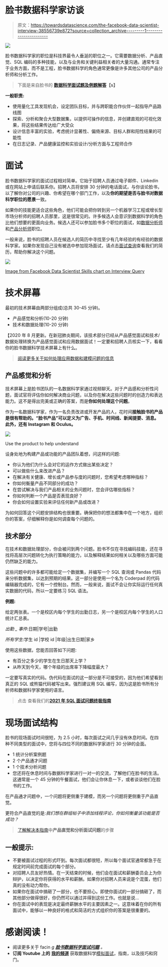 # 脸书数据科学家访谈

> 原文：<https://towardsdatascience.com/the-facebook-data-scientist-interview-38556739e872?source=collection_archive---------1----------------------->

![](img/1b1301e4b05c45148094a39a560520fd.png)

脸书数据科学家的职位是科技界最令人垂涎的职位之一。它需要数据分析、产品直觉、SQL 编码的多种技能，以及与业务和关键利益相关者的大量沟通。通常专注于业务方面，而不是工程，脸书数据科学的角色通常更像是许多其他公司的产品分析师和分析工作。

> 下面是来自脸书的 [**数据科学面试题及例题解答**](https://www.interviewquery.com/blog-facebook-data-science-interview-questions-and-solutions/)**【s】**

**一般职责:**

*   使用量化工具发现机会，设定团队目标，并与跨职能合作伙伴一起指导产品路线图
*   探索、分析和聚合大型数据集，以提供可操作的信息，并创建直观的可视化效果，将这些结果传达给广大受众
*   设计信息丰富的实验，考虑统计显著性、偏倚来源、目标人群和阳性结果的可能性
*   在日志记录、产品健康监控和实验设计/分析方面与工程师合作

# 面试

脸书数据科学家的面试过程相对简单。它始于招聘人员通过电子邮件、Linkedin 或在网站上申请后联系你。招聘人员将安排 30 分钟的电话面试，与你谈论脸书，以了解你对公司的兴趣、你希望在哪个部门工作，以及**你的期望是否与脸书对数据科学职位的愿景**一致。

如果你的技能更适合这些角色，他们可能会把你转到另一个机器学习工程或增长型市场分析师的招聘人员那里，这是很常见的。许多候选人会意识到数据科学的角色比他们想要的更面向业务。候选人还可以参加脸书多个职位的面试，如[数据分析师](https://www.interviewquery.com/blog-facebook-data-analyst-interview-questions/)和[产品分析师](https://www.interviewquery.com/blog-the-product-analyst-interview/)职位。

一般来说，脸书的招聘人员在候选人的简历中寻找至少有几年经验的有经验的数据科学家。如果你发现自己没有被选中参加现场面试，请点击[面试查询](https://www.interviewquery.com/)查看我们的简历，帮助你解决这个问题。

![](img/af32ad5f87e626091a9bbeaedb20b26c.png)

[Image from Facebook Data Scientist Skills chart on Interview Query](https://www.interviewquery.com/interview-experiences/facebook/data-scientist)

# 技术屏幕

最初的技术屏幕由两部分组成(总共 30-45 分钟)。

*   产品感觉和分析(10-20 分钟)
*   技术和数据处理(10-20 分钟)

【2020 年 8 月更新。在新冠肺炎期间，该技术部分已经从产品感觉面试和技术/数据处理转换为产品感觉面试和应用数据面试！一定要和招聘人员核实一下，看看你的脸书数据科学技术屏幕上有什么。

> [阅读更多关于如何处理应用数据和建模问题的信息](https://www.interviewquery.com/blog-machine-learning-interview-questions/)

## 产品感觉和分析

技术屏幕上是脸书团队的一名数据科学家通过视频聊天。对于产品感和分析性问题，面试官将评估你如何解决商业问题，以及你在解决这些问题时的创造力和表达能力。这不是得出完美或正确的答案，而是**你如何处理这个问题**。

作为一名数据科学家，作为一名负责改进或开发产品的人，花时间**接触脸书的产品是很有帮助的。“脸书产品”可以定义为广告、手机、时间线、新闻提要、消息。此外，还有 Instagram 和 Oculus。**

![](img/111dfd2ea8e69bf82d5329354aed3afd.png)

Use the product to help understand

设身处地为构建产品或功能的产品团队着想，问这样的问题:

*   你认为他们为什么会对它的运作方式做出某些决定？
*   可以做些什么来改进产品？
*   在解决有关健康、增长或产品参与度的问题时，您希望考虑哪种指标？
*   你如何衡量产品不同部分的成功？
*   在尝试解决与我们产品相关的业务问题时，您会评估哪些指标？
*   你如何判断一个产品是否表现良好？
*   你会如何设置实验来评估任何新产品或改进？

为如何回答这个问题安排结构也很重要。确保把你的想法都集中在一个地方，组织你的答案，仔细解释你是如何调查每个问题的。

## 技术部分

在技术和数据处理部分，你会被问到两个问题。脸书不仅在寻找编码技能，还在寻找将高层次问题转化为执行策略的能力，以及解释结果如何相关以及哪些方面可能仍然缺乏的能力。

这些问题中的许多都可能给定一个数据集，并编写一个 SQL 查询或 Pandas 代码来分析数据集，以达到预期的结果。这一部分是使用一个名为 Coderpad 的代码编辑器完成的，它有一个控制台。然而，一般来说，面试不会让你实际运行任何真实数据的代码，所以一定要练习 SQL 语法。

**例题:**

给定两张表。一个是校区内每个学生的出勤日志，另一个是校区内每个学生的人口统计汇总表。

*出勤 _ 事件*:日期|学号|出勤

*所有学生*:学生 id |学校 id |年级|出生日期|家乡

使用这些数据，您能否回答如下问题:

*   有百分之多少的学生在生日那天上学？
*   从昨天到今天，哪个年级的出席率下降幅度最大？

一定要写真实的代码。伪代码在面试的这一部分是不可接受的，因为他们希望看到真正的 SQL 或熊猫代码被写出来。强烈建议用 SQL 编写，因为这是脸书所有分析师和数据科学家使用的语言。

> 点击 查看我们的[**2021 年 SQL 面试问题终极指南**](http://if%20you%27re%20interested%20in%20the%20ultimate%20guide%20to%20sql%20interview%20questions/)

# 现场面试结构

脸书的现场面试时间很短，为 2.5 小时，每次面试之间几乎没有休息时间。在四种不同类型的面试中，您将与四位不同的数据科学家进行 30 分钟的会面。

*   1 统计分析案例题
*   2 个产品通才问题
*   1 个技术分析问题
*   您还将在休息时间与数据科学家进行一对一的交流，了解他们在脸书的生活。这通常是一个 45 分钟的午餐面试，他们会让你休息一下，或者谈谈他们在脸书的工作。

在产品通才问题中，一个问题将更侧重于建模，而另一个问题将更侧重于产品直觉。

更符合产品直觉的是:*我们想在群组帖子中添加线程评论，你如何衡量该功能是否成功？*

> [了解解决本指南](https://www.interviewquery.com/blog-product-data-science-interview)中**产品直觉和分析面试问题**的步骤

## 一般提示:

*   不要被面试过程的形式吓到。每次面试都很短，所以每个面试官通常都急于在规定时间前完成面试的每个部分。
*   对招聘人员友好热情。在一天结束的时候，他们会在面试和薪酬委员会上为你辩护，以决定你将获得的水平和薪酬。如果你对招聘人员来说是个混蛋，他们真的没有动力帮你。
*   如果你在面试中搞砸了一部分，也不要担心。即使你面试的一部分搞砸了，而其他部分做得很好，你仍然可以通过并得到这份工作。也就是说…
*   你在面试中的表现是决定最终薪酬水平的主要因素之一。这意味着在你的所有面试中，能够以一种良好的格式和简洁的方式组织你的答案是很重要的。

# 感谢阅读！

*   阅读更多关于 facin *g* [***脸书数据科学面试问题***](https://www.interviewquery.com/blog-facebook-data-science-interview-questions-and-solutions/) *。*
*   **订阅 Youtube 上的** [**我的频道**](https://www.youtube.com/channel/UCcQx1UnmorvmSEZef4X7-6g/) 获取数据科学[模拟面试](https://www.youtube.com/watch?v=e2LJ-6NagpE)，指南，以及技巧和窍门。
